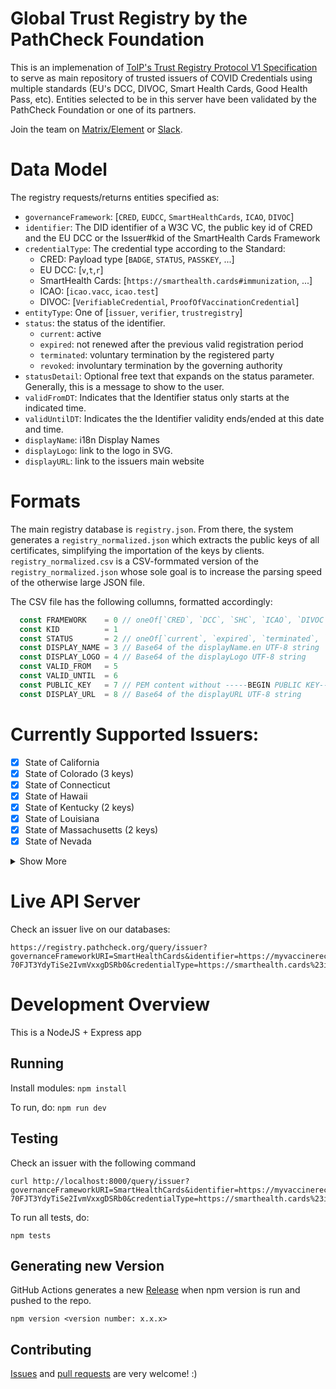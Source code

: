 # Global Trust Registry by the PathCheck Foundation

This is an implemenation of [ToIP's Trust Registry Protocol V1 Specification](https://wiki.trustoverip.org/display/HOME/ToIP+Trust+Registry+Protocol+Specification) to serve as main repository of trusted issuers of COVID Credentials using multiple standards (EU's DCC, DIVOC, Smart Health Cards, Good Health Pass, etc). Entities selected to be in this server have been validated by the PathCheck Foundation or one of its partners. 

Join the team on [Matrix/Element](https://matrix.to/#/#pcf-universal-verifier:matrix.org) or [Slack](https://join.slack.com/t/pathcheck/shared_invite/zt-gs0bf4h0-2I92eiVThkNLojL2e_VQvA).

# Data Model

The registry requests/returns entities specified as:
- `governanceFramework`: [`CRED`, `EUDCC`, `SmartHealthCards`, `ICAO`, `DIVOC`]
- `identifier`: The DID identifier of a W3C VC, the public key id of CRED and the EU DCC or the Issuer#kid of the SmartHealth Cards Framework
- `credentialType`: The credential type according to the Standard:
  - CRED: Payload type [`BADGE`, `STATUS`, `PASSKEY`, ...]
  - EU DCC: [`v`,`t`,`r`]
  - SmartHealth Cards: [`https://smarthealth.cards#immunization`, ...]
  - ICAO: [`icao.vacc`, `icao.test`]
  - DIVOC: [`VerifiableCredential`, `ProofOfVaccinationCredential`]
- `entityType`: One of [`issuer`, `verifier`, `trustregistry`]
- `status`: the status of the identifier. 
  - `current`: active
  - `expired`: not renewed after the previous valid registration period
  - `terminated`: voluntary termination by the registered party
  - `revoked`: involuntary termination by the governing authority
- `statusDetail`: Optional free text that expands on the status parameter. Generally, this is a message to show to the user.
- `validFromDT`: Indicates that the Identifier status only starts at the indicated time. 
- `validUntilDT`: Indicates the the Identifier validity ends/ended at this date and time. 
- `displayName`: i18n Display Names
- `displayLogo`: link to the logo in SVG. 
- `displayURL`: link to the issuers main website

# Formats 

The main registry database is `registry.json`. From there, the system generates a `registry_normalized.json` which extracts the public keys of all certificates, simplifying the importation of the keys by clients. `registry_normalized.csv` is a CSV-formmated version of the `registry_normalized.json` whose sole goal is to increase the parsing speed of the otherwise large JSON file. 

The CSV file has the following collumns, formatted accordingly:

```js
  const FRAMEWORK    = 0 // oneOf[`CRED`, `DCC`, `SHC`, `ICAO`, `DIVOC`]
  const KID          = 1 
  const STATUS       = 2 // oneOf[`current`, `expired`, `terminated`, `revoked`, `test`]
  const DISPLAY_NAME = 3 // Base64 of the displayName.en UTF-8 string 
  const DISPLAY_LOGO = 4 // Base64 of the displayLogo UTF-8 string
  const VALID_FROM   = 5
  const VALID_UNTIL  = 6
  const PUBLIC_KEY   = 7 // PEM content without -----BEGIN PUBLIC KEY----- and -----END PUBLIC KEY-----
  const DISPLAY_URL  = 8 // Base64 of the displayURL UTF-8 string
```

# Currently Supported Issuers: 
- [x] State of California
- [x] State of Colorado (3 keys)
- [x] State of Connecticut
- [x] State of Hawaii
- [x] State of Kentucky (2 keys)
- [x] State of Louisiana
- [x] State of Massachusetts (2 keys)
- [x] State of Nevada
<details>
  <summary>Show More</summary>

- [x] State of New Jersey
- [x] State of New Mexico
- [x] State of New York
- [x] State of Oklahoma
- [x] State of Utah
- [x] State of Virginia
- [x] Province of Alberta (2 keys)
- [x] Province of British Columbia
- [x] Province of Canada - Province of Canada
- [x] Province of Manitoba
- [x] Province of New Brunswick
- [x] Province of Newfoundland and Labrador
- [x] Province of Nova Scotia
- [x] Province of Ontario
- [x] Province of Prince Edward Island (13 keys)
- [x] Province of Puerto Rico
- [x] Province of Québec - Province of Quebec (5 keys)
- [x] Province of the Northwest Territories
- [x] Province of Yukon
- [x] Government of Albania (2 keys)
- [x] Government of Andorra
- [x] Government of Argentina
- [x] Government of Armenia
- [x] Government of Australia (8 keys)
- [x] Government of Austria (8 keys)
- [x] Government of Barbados (2 keys)
- [x] Government of Belarus
- [x] Government of Belgium (7 keys)
- [x] Government of Benin
- [x] Government of Botswana (2 keys)
- [x] Government of Brazil
- [x] Government of Bulgaria (4 keys)
- [x] Government of Canada (3 keys)
- [x] Government of Cape Verde
- [x] Government of China (17 keys)
- [x] Government of Colombia
- [x] Government of Croatia (2 keys)
- [x] Government of Cyprus
- [x] Government of Czechia (7 keys)
- [x] Government of Côte d’Ivoire (4 keys)
- [x] Government of Denmark (2 keys)
- [x] Government of Ecuador
- [x] Government of Estonia (2 keys)
- [x] Government of European Union (2 keys)
- [x] Government of Finland (6 keys)
- [x] Government of France (54 keys)
- [x] Government of Georgia (2 keys)
- [x] Government of Germany (63 keys)
- [x] Government of Greece
- [x] Government of Hungary (8 keys)
- [x] Government of Iceland (5 keys)
- [x] Government of India (2 keys)
- [x] Government of Indonesia
- [x] Government of Iran (2 keys)
- [x] Government of Ireland (5 keys)
- [x] Government of Israel
- [x] Government of Italy (8 keys)
- [x] Government of Jamaica
- [x] Government of Japan (5 keys)
- [x] Government of Kazakhstan (2 keys)
- [x] Government of Kuwait
- [x] Government of Latvia (11 keys)
- [x] Government of Lebanon
- [x] Government of Liechtenstein (6 keys)
- [x] Government of Lithuania (3 keys)
- [x] Government of Luxembourg (14 keys)
- [x] Government of Malaysia (2 keys)
- [x] Government of Malta (12 keys)
- [x] Government of Mexico
- [x] Government of Moldova (8 keys)
- [x] Government of Monaco (3 keys)
- [x] Government of Montenegro
- [x] Government of Morocco (4 keys)
- [x] Government of Netherlands (7 keys)
- [x] Government of New Zealand (13 keys)
- [x] Government of Nigeria
- [x] Government of North Macedonia (4 keys)
- [x] Government of Norway (10 keys)
- [x] Government of Oman (2 keys)
- [x] Government of Panama
- [x] Government of Peru
- [x] Government of Philippines (5 keys)
- [x] Government of Poland (3 keys)
- [x] Government of Portugal
- [x] Government of Qatar (5 keys)
- [x] Government of Romania (7 keys)
- [x] Government of Russia (3 keys)
- [x] Government of Rwanda
- [x] Government of San Marino
- [x] Government of Serbia
- [x] Government of Singapore (8 keys)
- [x] Government of Slovakia (4 keys)
- [x] Government of Slovenia
- [x] Government of South Korea (4 keys)
- [x] Government of Spain (26 keys)
- [x] Government of Sri Lanka
- [x] Government of Sweden (7 keys)
- [x] Government of Switzerland (19 keys)
- [x] Government of Taiwan
- [x] Government of Tanzania (2 keys)
- [x] Government of Thailand (7 keys)
- [x] Government of the Faroe Islands (2 keys)
- [x] Government of the Holy See (Vatican City State)
- [x] Government of the Netherlands (21 keys)
- [x] Government of the United Kingdom (21 keys)
- [x] Government of Togo
- [x] Government of Tunisia
- [x] Government of Turkey (6 keys)
- [x] Government of Turkmenistan (3 keys)
- [x] Government of Uganda
- [x] Government of Ukraine (4 keys)
- [x] Government of United Arab Emirates (6 keys)
- [x] Government of United Kingdom (5 keys)
- [x] Government of United Nations
- [x] Government of United States (4 keys)
- [x] Government of Unknown Region
- [x] Government of Uruguay (2 keys)
- [x] Government of Uzbekistan (4 keys)
- [x] 4Cyte Pathology
- [x] Access Community Health Network
- [x] Adventist Health
- [x] Advocate Aurora Health
- [x] Alaska Tribal Health System
- [x] Albertsons Companies
- [x] Allegheny Health Network
- [x] AltaMed
- [x] Altru Health System
- [x] American Medical Center
- [x] American Samoa
- [x] Ardent sm Affiliates and Community Connect Practices
- [x] Arkansas Children’s
- [x] Asante
- [x] Ascension
- [x] Aspirus
- [x] Asquam Community Health Collaborative
- [x] Atlantic Health System
- [x] Atrium Health (2 keys)
- [x] Atrius Health
- [x] Aultman
- [x] Austin Regional Clinic
- [x] Ballad Health
- [x] Banner Health
- [x] Baptist Health (2 keys)
- [x] Baptist Health South Florida
- [x] Baptist Memorial Health Care
- [x] Barnabas Health (2 keys)
- [x] Bayhealth Medical Center
- [x] Baylor Medicine
- [x] Baylor Scott & White Health
- [x] Beaumont Health
- [x] Beth Israel Lahey Health
- [x] Billings Clinic
- [x] BioReference Laboratories
- [x] BJC HealthCare and Washington University Physicians
- [x] Blanchard Valley Health System
- [x] Boca Raton Regional Hospital
- [x] Borgess Health Alliance Inc.
- [x] Boston Children’s Hospital Employees
- [x] Boston Medical Center
- [x] Boulder Community Health
- [x] Bronson Healthcare Group
- [x] Broward Health
- [x] Brown and Toland Physicians
- [x] Bryan Health
- [x] Cabell Huntington Hospital and Marshall Health
- [x] Cambridge Health Alliance
- [x] Capital Health
- [x] Carle Foundation Hospital
- [x] CarolinaEast Medical Center
- [x] Catholic Health System
- [x] Cayman Islands Health Services Authority
- [x] Cedars-Sinai Health System (2 keys)
- [x] Cedars-Sinai Medical Center
- [x] Centra Health
- [x] CentraCare
- [x] Central Maine Healthcare
- [x] Centura Health
- [x] Cerner Clinic
- [x] Charleston Area Medical Center
- [x] Cheyenne Regional Medical Center
- [x] Children's Hospital Los Angeles
- [x] Children's Mercy Hospital
- [x] Children's National Hospital
- [x] Chinese Hospital
- [x] ChristianaCare
- [x] CHRISTUS Health
- [x] City of Hope
- [x] City of Philadelphia
- [x] Clara Barton Hospital
- [x] Cleveland Clinic
- [x] CNMI Immunization Program
- [x] Columbia St. Mary's
- [x] Columbus Regional Health
- [x] Columbus Regional Healthcare System
- [x] Community Health Network (2 keys)
- [x] Community HealthCare System
- [x] Community Medical Centers
- [x] Conemaugh
- [x] Confluence Health
- [x] Connecticut Children’s
- [x] Contra Costa Health Services
- [x] Conway Medical Center
- [x] Cook County Health
- [x] Coquille Valley Hospital
- [x] Cottage Health
- [x] County of Santa Clara Health System
- [x] Covenant Health
- [x] Covenant Healthcare
- [x] CoxHealth
- [x] Crittenton Hospital Medical Center
- [x] CVS Health
- [x] Dartmouth-Hitchcock Health
- [x] Deaconess Health System
- [x] Delaware Immunization Program
- [x] Denver Health
- [x] Department of Health, Province of Nunavut
- [x] Detroit Medical Center
- [x] Dignity Health (2 keys)
- [x] Doctors Care
- [x] Doctors Hospital at Renaissance
- [x] Duke University Health System
- [x] DuPage Medical Group and Edward-Elmhurst Health
- [x] East Jefferson General Hospital
- [x] eHealth Saskatchewan (2 keys)
- [x] Einstein Healthcare Network
- [x] Eisenhower Health
- [x] El Rio Health
- [x] Ellis Medicine
- [x] Emory BLUE Patient Portal
- [x] Emory Healthcare GOLD Patient Portal
- [x] Englewood Hospital and Medical Center
- [x] EPIC Management
- [x] Erlanger Health System
- [x] Eskenazi Health
- [x] Essentia Health
- [x] Express Scripts
- [x] Fairfield Memorial Hospital
- [x] Fairview Health Services
- [x] First Choice Community HealthCare
- [x] FirstHealth of the Carolinas
- [x] Fisher-Titus Medical Center
- [x] Franciscan Alliance
- [x] Franciscan Missionaries of Our Lady Health System, Inc.
- [x] Froedtert Health
- [x] FSM Department of Health and Social Affairs
- [x] Garnet Health
- [x] Geisinger
- [x] Genesis Healthcare System
- [x] Georgia Regents Health System
- [x] Global Affairs Canada (10 keys)
- [x] Golden Valley Health Centers
- [x] Greater Baltimore Medical Center (2 keys)
- [x] Group Health Cooperative - South Central Wisconsin
- [x] Guam Department of Public Health & Social Services
- [x] Gundersen Health System
- [x] GW University Medical Faculty Associates
- [x] Hackensack Meridian Health
- [x] Hamilton Health Care System
- [x] Hartford HealthCare
- [x] Hattiesburg Clinic and Forrest Health (2 keys)
- [x] Hawaii Pacific Health
- [x] Health Quest
- [x] Health Ventures
- [x] Hennepin Healthcare
- [x] Henry Community Health
- [x] Henry Ford Health System (2 keys)
- [x] Hoag Clinic
- [x] Holland Hospital
- [x] HonorHealth
- [x] Hospital for Special Surgery (4 keys)
- [x] Hospital Sisters Health System
- [x] Houston Methodist
- [x] Hudson Physicians, S.C
- [x] Huntsville Hospital Health System
- [x] Hurley Medical Center
- [x] Illinois Department of Public Health
- [x] Indiana Regional Medical Center
- [x] Inova Health System
- [x] Jackson Health System
- [x] Johns Hopkins Medicine
- [x] Kaiser Permanente (26 keys)
- [x] Kaleida Health
- [x] Katherine Shaw Bethea Hospital
- [x] Keck Medicine of USC
- [x] Kelsey-Seybold Clinic
- [x] Kennedy Krieger Institute
- [x] Lafayette General Medical Center
- [x] Lakeland Regional Health (2 keys)
- [x] Lancaster General Health
- [x] Lawrence Memorial Hospital
- [x] LCMC Health
- [x] Legacy Health
- [x] Lehigh Valley Health Network
- [x] Lexington Medical Center
- [x] Licking Memorial Health Systems
- [x] LifeBridge Health
- [x] LifePoint Health
- [x] Logansport Memorial Hospital
- [x] Loma Linda University Health, Riverside University Health System, SAC Health System, and Affiliates
- [x] Los Angeles County Department of Health Services
- [x] Lowell General Hospital
- [x] Magruder Hospital
- [x] Main Line Health
- [x] MaineHealth
- [x] Marcus Daly Memorial Hospital
- [x] Margaret Mary Health
- [x] Mary Washington Healthcare
- [x] Mass General Brigham
- [x] Maury Regional Health
- [x] Mayo Clinic
- [x] Medical Associates Clinic
- [x] Medical University of South Carolina
- [x] MediSys Health Network
- [x] MedStar Health
- [x] Memorial Healthcare System
- [x] Memorial Hermann
- [x] Memorial Hospital
- [x] MemorialCare
- [x] Mercy
- [x] Mercy Health Services (MD)
- [x] Mercy Medical Center
- [x] Mercyhealth
- [x] Meritus Health
- [x] Methodist Health System (2 keys)
- [x] Methodist Le Bonheur Healthcare
- [x] Michigan Medicine
- [x] Middlesex Health
- [x] MidMichigan
- [x] Midwest Medical Center
- [x] Mineola District Hospital
- [x] Mission Health
- [x] Missouri Delta Medical Center
- [x] MIT Medical
- [x] Moffitt Cancer Center
- [x] Molina Healthcare
- [x] Monongalia General Hospital
- [x] Monroe Clinic
- [x] Montage Health
- [x] Monument Health
- [x] Mount Sinai Health System
- [x] Mt Sinai - FL
- [x] Munson Healthcare
- [x] My Ascension Seton
- [x] My Health Kaweah Health
- [x] My VCU Health
- [x] MyIR: AZ DC LA MD MS WA WV
- [x] MyNCH Health Portal
- [x] Nebraska Medicine
- [x] New Jersey Urology
- [x] New York City Health and Hospitals
- [x] New York Consortium
- [x] NewYork-Presbyterian Brooklyn Methodist Hospital
- [x] North Kansas City Hospital and Meritas Health
- [x] North Memorial Health
- [x] NorthBay Healthcare
- [x] Northeast Georgia Health System
- [x] Northern Light Health
- [x] NorthShore University HealthSystem
- [x] Northside Hospital
- [x] Northwest Community Hospital
- [x] Northwestern Medicine
- [x] Norton Healthcare
- [x] Novant Health
- [x] NOVO Health Technology Group
- [x] NYU Langone Health System
- [x] OCHIN
- [x] Ochsner Health System
- [x] OhioHealth
- [x] Olathe Health
- [x] Olmsted Medical Center
- [x] One Brooklyn Health System
- [x] Optum WA
- [x] Oregon Health & Science University
- [x] OSF HealthCare
- [x] Pagosa Springs Medical Center
- [x] Palau Registry
- [x] Palos Health
- [x] Parkland Health (2 keys)
- [x] Parkview Health
- [x] PathCheck Foundation
- [x] PeaceHealth
- [x] Pediatric Physicians' Organization at Children's
- [x] Penn Medicine
- [x] Penn State Health
- [x] Penn State Health St. Joseph
- [x] Phelps Health
- [x] Piedmont Healthcare/Affiliates and Shepherd Center
- [x] Plumas District Hospital
- [x] Pomona Valley Hospital Medical Center
- [x] Premier Health
- [x] Premise Health
- [x] Presbyterian Healthcare Services
- [x] Primary Health Medical Group
- [x] ProHealth
- [x] ProMedica
- [x] Providence St. Joseph Health (3 keys)
- [x] QuadMed
- [x] Regional Medical Center
- [x] Reliant Medical Group
- [x] Renown Health
- [x] Rite Aid Pharmacy
- [x] Riverside Health System
- [x] Riverside Healthcare
- [x] Riverside Medical Group
- [x] RMI Ministry of Health and Human Services
- [x] Roper St. Francis Healthcare
- [x] Rush University Medical Center
- [x] Rutland Regional Medical Center
- [x] Saint Francis Health System
- [x] Saint Luke’s Health System KC
- [x] Salem Health
- [x] Salinas Valley Memorial Healthcare System
- [x] Samaritan Health Services
- [x] San Antonio Regional Hospital
- [x] San Francisco Department of Public Health
- [x] San Joaquin General Hospital
- [x] San Juan Regional Medical Center
- [x] Sanford Health
- [x] Sansum Clinic
- [x] Sarah Bush Lincoln Health Center
- [x] SCL Health
- [x] Scripps Health
- [x] Seattle Children’s
- [x] Sentara Healthcare
- [x] Shannon Health
- [x] Silver Cross Hospital
- [x] Singing River Health System
- [x] South Carolina Department of Health and Environmental Control
- [x] South Central Regional Medical Center
- [x] South Georgia Medical Center
- [x] South Shore Health
- [x] Southcoast Health
- [x] Southeast Health
- [x] SoutheastHEALTH
- [x] Sparrow Health System
- [x] Spectrum Health
- [x] Spectrum Health Lakeland
- [x] SSM Health
- [x] St. Elizabeth Healthcare
- [x] St. John's Health
- [x] St. Joseph's Health
- [x] St. Luke's Hospital
- [x] St. Luke’s Health System (Idaho)
- [x] St. Luke’s University Health Network
- [x] Stony Brook Business Ventures, LLC
- [x] Stony Brook Medicine
- [x] Stormont-Vail
- [x] Sturdy Memorial Hospital and Sturdy Memorial Associates
- [x] Summit Health
- [x] SUNY Upstate
- [x] Surgery Partners - Nashville
- [x] Sutter Health
- [x] Sydney Local Health District (2 keys)
- [x] Tampa General Hospital and University of South Florida
- [x] Tenet Healthcare Corporation
- [x] Tenet HealthSystem Medical Inc. (4 keys)
- [x] Texas Children’s Hospital
- [x] Texas Health Resources
- [x] The Brooklyn Hospital Center
- [x] The Christ Hospital
- [x] The Guthrie Clinic
- [x] The Institute for Family Health
- [x] The Ohio State University Wexner Medical Center
- [x] The Portland Clinic
- [x] The State of Rhode Island
- [x] The University of Texas Health Science Center at Houston
- [x] The University of Texas MD Anderson Cancer Center
- [x] The University of Vermont Medical Center
- [x] ThedaCare, Bellin Health, and Affiliates
- [x] TidalHealth
- [x] Torrance Memorial
- [x] Tower Health
- [x] Trinity Health North Dakota
- [x] Truman Medical Centers
- [x] UC Davis Health
- [x] UC Health (Cincinnati)
- [x] UC Health (San Diego / Irvine / Riverside) and Affiliates (2 keys)
- [x] UCHealth
- [x] UCLA
- [x] UConn Health
- [x] UCSF Health
- [x] UF Health
- [x] UHealth – University of Miami Health System
- [x] UHS of Delaware, Inc - Central
- [x] UI Health
- [x] UMass Memorial Health
- [x] UMC Southern Nevada (2 keys)
- [x] UNC Health Care System (2 keys)
- [x] Union General Hospital
- [x] United Health Services
- [x] United Healthcare Services, Inc.
- [x] United Medical Physicians
- [x] UnityPoint Health
- [x] University Health
- [x] University Health Care System
- [x] University Medical Center
- [x] University Medical Center of El Paso
- [x] University of Alabama Hospital
- [x] University of Chicago Medical Center
- [x] University of Iowa and our Community Connect Hospitals and Clinics: Cass Health, ISH, JCHC, MMC, VBCH and WMC
- [x] University of Kansas
- [x] University of Louisville Physicians
- [x] University of Maryland Medical System
- [x] University of Michigan Health-West
- [x] University of Mississippi Medical Center
- [x] University of Missouri Health Care
- [x] University of New Mexico
- [x] University of Pittsburgh Medical Center (UPMC)
- [x] University of South Alabama Medical Center
- [x] University of Tennessee Medical Center
- [x] University of Texas Medical Branch
- [x] University of Texas Southwestern Medical Center
- [x] UPMC Central PA
- [x] Urology Partners of North Texas
- [x] UT Health San Antonio
- [x] UW Health
- [x] UW Medicine
- [x] Valley Children’s Healthcare
- [x] Valleywise Health
- [x] Vancouver Clinic
- [x] Vanderbilt University Medical Center
- [x] Vidant Health
- [x] Virginia Hospital Center
- [x] WakeMed
- [x] Walgreens
- [x] Walmart
- [x] Washington Hospital Healthcare System
- [x] Washington State Department of Health
- [x] WellSpan Health
- [x] West Tennessee Healthcare
- [x] Westchester Medical Center Health Network
- [x] Western Connecticut Health Network
- [x] Winona Health Services
- [x] Wood County Hospital
- [x] WVU Medicine
- [x] Wyoming Medical Center
- [x] Yakima Valley Farm Workers Clinic
- [x] Yale New Haven Health System and Yale University
- [x] Yavapai Regional Medical Center
</details>

# Live API Server

Check an issuer live on our databases: 
```
https://registry.pathcheck.org/query/issuer?governanceFrameworkURI=SmartHealthCards&identifier=https://myvaccinerecord.cdph.ca.gov/creds%237JvktUpf1_9NPwdM-70FJT3YdyTiSe2IvmVxxgDSRb0&credentialType=https://smarthealth.cards%23immunization
```

# Development Overview

This is a NodeJS + Express app

## Running

Install modules:
`npm install`

To run, do:
`npm run dev`

## Testing 

Check an issuer with the following command

```
curl http://localhost:8000/query/issuer?governanceFrameworkURI=SmartHealthCards&identifier=https://myvaccinerecord.cdph.ca.gov/creds%237JvktUpf1_9NPwdM-70FJT3YdyTiSe2IvmVxxgDSRb0&credentialType=https://smarthealth.cards%23immunization
```

To run all tests, do: 

`npm tests`

## Generating new Version

GitHub Actions generates a new [Release](https://github.com/Path-Check/simple-trust-registry/releases) when npm version is run and pushed to the repo.

```
npm version <version number: x.x.x>
```

## Contributing

[Issues](https://github.com/Path-Check/simple-trust-registry/issues) and [pull requests](https://github.com/Path-Check/simple-trust-registry/pulls) are very welcome! :)

